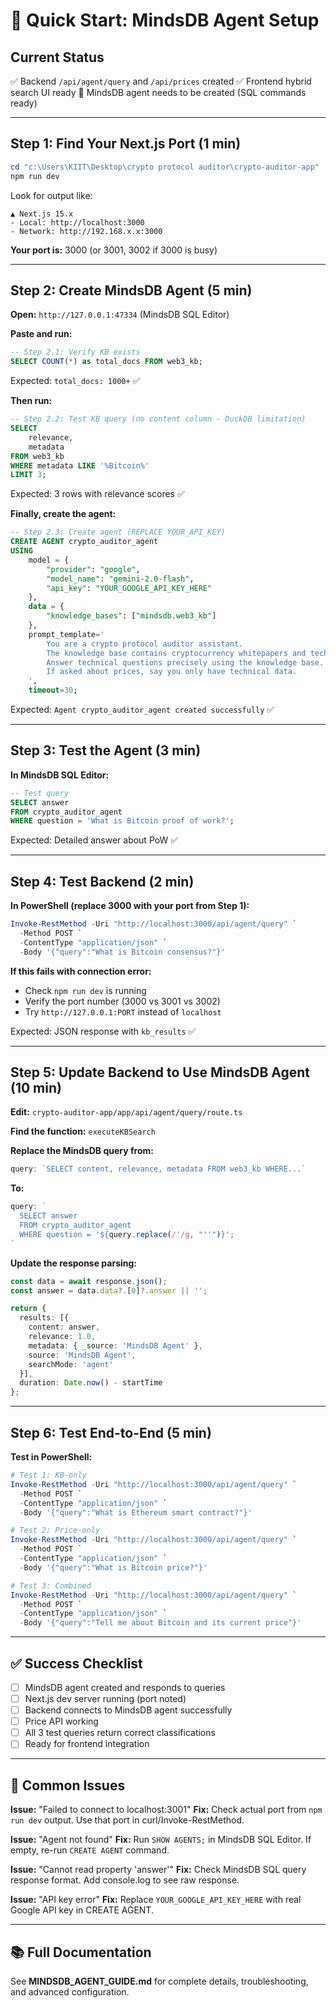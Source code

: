 # 🚀 Quick Start: MindsDB Agent Setup

## Current Status
✅ Backend `/api/agent/query` and `/api/prices` created
✅ Frontend hybrid search UI ready
🔄 MindsDB agent needs to be created (SQL commands ready)

---

## Step 1: Find Your Next.js Port (1 min)

```powershell
cd "c:\Users\KIIT\Desktop\crypto protocol auditor\crypto-auditor-app"
npm run dev
```

Look for output like:
```
▲ Next.js 15.x
- Local: http://localhost:3000
- Network: http://192.168.x.x:3000
```

**Your port is:** 3000 (or 3001, 3002 if 3000 is busy)

---

## Step 2: Create MindsDB Agent (5 min)

**Open:** `http://127.0.0.1:47334` (MindsDB SQL Editor)

**Paste and run:**

```sql
-- Step 2.1: Verify KB exists
SELECT COUNT(*) as total_docs FROM web3_kb;
```

Expected: `total_docs: 1000+` ✅

**Then run:**

```sql
-- Step 2.2: Test KB query (no content column - DuckDB limitation)
SELECT 
    relevance,
    metadata
FROM web3_kb
WHERE metadata LIKE '%Bitcoin%'
LIMIT 3;
```

Expected: 3 rows with relevance scores ✅

**Finally, create the agent:**

```sql
-- Step 2.3: Create agent (REPLACE YOUR_API_KEY)
CREATE AGENT crypto_auditor_agent
USING
    model = {
        "provider": "google",
        "model_name": "gemini-2.0-flash",
        "api_key": "YOUR_GOOGLE_API_KEY_HERE"
    },
    data = {
        "knowledge_bases": ["mindsdb.web3_kb"]
    },
    prompt_template='
        You are a crypto protocol auditor assistant.
        The knowledge base contains cryptocurrency whitepapers and technical docs.
        Answer technical questions precisely using the knowledge base.
        If asked about prices, say you only have technical data.
    ',
    timeout=30;
```

Expected: `Agent crypto_auditor_agent created successfully` ✅

---

## Step 3: Test the Agent (3 min)

**In MindsDB SQL Editor:**

```sql
-- Test query
SELECT answer
FROM crypto_auditor_agent
WHERE question = 'What is Bitcoin proof of work?';
```

Expected: Detailed answer about PoW ✅

---

## Step 4: Test Backend (2 min)

**In PowerShell (replace 3000 with your port from Step 1):**

```powershell
Invoke-RestMethod -Uri "http://localhost:3000/api/agent/query" `
  -Method POST `
  -ContentType "application/json" `
  -Body '{"query":"What is Bitcoin consensus?"}'
```

**If this fails with connection error:**
- Check `npm run dev` is running
- Verify the port number (3000 vs 3001 vs 3002)
- Try `http://127.0.0.1:PORT` instead of `localhost`

Expected: JSON response with `kb_results` ✅

---

## Step 5: Update Backend to Use MindsDB Agent (10 min)

**Edit:** `crypto-auditor-app/app/api/agent/query/route.ts`

**Find the function:** `executeKBSearch`

**Replace the MindsDB query from:**
```typescript
query: `SELECT content, relevance, metadata FROM web3_kb WHERE...`
```

**To:**
```typescript
query: `
  SELECT answer
  FROM crypto_auditor_agent
  WHERE question = '${query.replace(/'/g, "''")}';
`
```

**Update the response parsing:**
```typescript
const data = await response.json();
const answer = data.data?.[0]?.answer || '';

return {
  results: [{
    content: answer,
    relevance: 1.0,
    metadata: { _source: 'MindsDB Agent' },
    source: 'MindsDB Agent',
    searchMode: 'agent'
  }],
  duration: Date.now() - startTime
};
```

---

## Step 6: Test End-to-End (5 min)

**Test in PowerShell:**

```powershell
# Test 1: KB-only
Invoke-RestMethod -Uri "http://localhost:3000/api/agent/query" `
  -Method POST `
  -ContentType "application/json" `
  -Body '{"query":"What is Ethereum smart contract?"}'

# Test 2: Price-only
Invoke-RestMethod -Uri "http://localhost:3000/api/agent/query" `
  -Method POST `
  -ContentType "application/json" `
  -Body '{"query":"What is Bitcoin price?"}'

# Test 3: Combined
Invoke-RestMethod -Uri "http://localhost:3000/api/agent/query" `
  -Method POST `
  -ContentType "application/json" `
  -Body '{"query":"Tell me about Bitcoin and its current price"}'
```

---

## ✅ Success Checklist

- [ ] MindsDB agent created and responds to queries
- [ ] Next.js dev server running (port noted)
- [ ] Backend connects to MindsDB agent successfully
- [ ] Price API working
- [ ] All 3 test queries return correct classifications
- [ ] Ready for frontend integration

---

## 🐛 Common Issues

**Issue:** "Failed to connect to localhost:3001"
**Fix:** Check actual port from `npm run dev` output. Use that port in curl/Invoke-RestMethod.

**Issue:** "Agent not found"
**Fix:** Run `SHOW AGENTS;` in MindsDB SQL Editor. If empty, re-run `CREATE AGENT` command.

**Issue:** "Cannot read property 'answer'"
**Fix:** Check MindsDB SQL query response format. Add console.log to see raw response.

**Issue:** "API key error"
**Fix:** Replace `YOUR_GOOGLE_API_KEY_HERE` with real Google API key in CREATE AGENT.

---

## 📚 Full Documentation

See **MINDSDB_AGENT_GUIDE.md** for complete details, troubleshooting, and advanced configuration.
